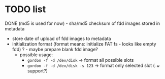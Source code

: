 TODO list
=========

DONE (md5 is used for now) - sha/md5 checksum of fdd images stored in metadata
- store date of upload of fdd images to metadata
- initialization format (format means: initialize FAT fs - looks like empty fdd) ? - maybe prepare blank fdd image?
    - possible usage:
      - `gordon -f -d /dev/disk` -> format all possible slots
      - `gordon -f -d /dev/disk -s 123` -> format only selected slot (`-w` support?)
